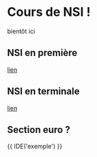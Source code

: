 # Cours de NSI !

bientôt ici

## NSI en première

[lien](1NSI/)

## NSI en terminale

[lien](TNSI)


## Section euro ?


{{ IDE('exemple') }}